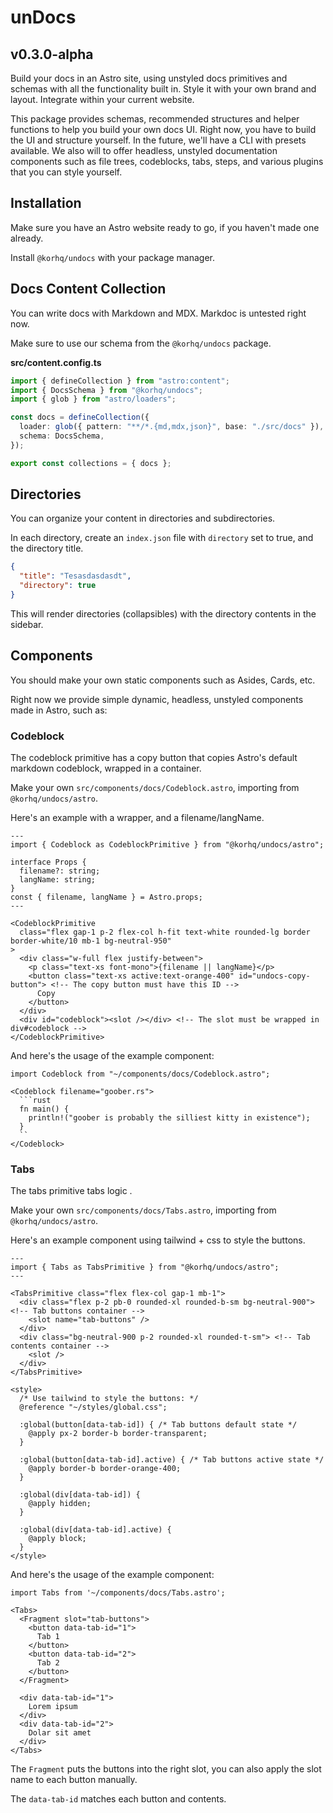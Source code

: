 # unDocs

## v0.3.0-alpha

Build your docs in an Astro site, using unstyled docs primitives and schemas with all the functionality built in. Style it with your own brand and layout. Integrate within your current website.

This package provides schemas, recommended structures and helper functions to help you build your own docs UI. Right now, you have to build the UI and structure yourself. In the future, we'll have a CLI with presets available. We also will to offer headless, unstyled documentation components such as file trees, codeblocks, tabs, steps, and various plugins that you can style yourself.

## Installation

Make sure you have an Astro website ready to go, if you haven't made one already.

Install `@korhq/undocs` with your package manager.

## Docs Content Collection

You can write docs with Markdown and MDX. Markdoc is untested right now.

Make sure to use our schema from the `@korhq/undocs` package.

**src/content.config.ts**
```ts
import { defineCollection } from "astro:content";
import { DocsSchema } from "@korhq/undocs";
import { glob } from "astro/loaders";

const docs = defineCollection({
  loader: glob({ pattern: "**/*.{md,mdx,json}", base: "./src/docs" }),
  schema: DocsSchema,
});

export const collections = { docs };
```

## Directories

You can organize your content in directories and subdirectories.

In each directory, create an `index.json` file with `directory` set to true, and the directory title.

```json
{
  "title": "Tesasdasdasdt",
  "directory": true
}
```

This will render directories (collapsibles) with the directory contents in the sidebar.

## Components

You should make your own static components such as Asides, Cards, etc.

Right now we provide simple dynamic, headless, unstyled components made in Astro, such as:

### Codeblock

The codeblock primitive has a copy button that copies Astro's default markdown codeblock, wrapped in a container.

Make your own `src/components/docs/Codeblock.astro`, importing from `@korhq/undocs/astro`.

Here's an example with a wrapper, and a filename/langName.

```astro
---
import { Codeblock as CodeblockPrimitive } from "@korhq/undocs/astro";

interface Props {
  filename?: string;
  langName: string;
}
const { filename, langName } = Astro.props;
---

<CodeblockPrimitive
  class="flex gap-1 p-2 flex-col h-fit text-white rounded-lg border border-white/10 mb-1 bg-neutral-950"
>
  <div class="w-full flex justify-between">
    <p class="text-xs font-mono">{filename || langName}</p>
    <button class="text-xs active:text-orange-400" id="undocs-copy-button"> <!-- The copy button must have this ID -->
      Copy
    </button>
  </div>
  <div id="codeblock"><slot /></div> <!-- The slot must be wrapped in div#codeblock -->
</CodeblockPrimitive>
```

And here's the usage of the example component:

```mdx
import Codeblock from "~/components/docs/Codeblock.astro";

<Codeblock filename="goober.rs">
  ```rust
  fn main() {
    println!("goober is probably the silliest kitty in existence");
  }
  ``
</Codeblock>
```

### Tabs

The tabs primitive tabs logic .

Make your own `src/components/docs/Tabs.astro`, importing from `@korhq/undocs/astro`.

Here's an example component using tailwind + css to style the buttons.

```astro
---
import { Tabs as TabsPrimitive } from "@korhq/undocs/astro";
---

<TabsPrimitive class="flex flex-col gap-1 mb-1">
  <div class="flex p-2 pb-0 rounded-xl rounded-b-sm bg-neutral-900"> <!-- Tab buttons container -->
    <slot name="tab-buttons" />
  </div>
  <div class="bg-neutral-900 p-2 rounded-xl rounded-t-sm"> <!-- Tab contents container -->
    <slot />
  </div>
</TabsPrimitive>

<style>
  /* Use tailwind to style the buttons: */
  @reference "~/styles/global.css";

  :global(button[data-tab-id]) { /* Tab buttons default state */
    @apply px-2 border-b border-transparent;
  }

  :global(button[data-tab-id].active) { /* Tab buttons active state */
    @apply border-b border-orange-400;
  }

  :global(div[data-tab-id]) {
    @apply hidden;
  }

  :global(div[data-tab-id].active) {
    @apply block;
  }
</style>

```

And here's the usage of the example component:

```mdx
import Tabs from '~/components/docs/Tabs.astro';

<Tabs>
  <Fragment slot="tab-buttons">
    <button data-tab-id="1">
      Tab 1
    </button>
    <button data-tab-id="2">
      Tab 2
    </button>
  </Fragment>

  <div data-tab-id="1">
    Lorem ipsum
  </div>
  <div data-tab-id="2">
    Dolar sit amet
  </div>
</Tabs>
```
The `Fragment` puts the buttons into the right slot, you can also apply the slot name to each button manually.

The `data-tab-id` matches each button and contents.
